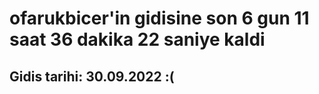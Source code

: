 # ofarukbicer'in gidisine son 6 gun 11 saat 36 dakika 22 saniye kaldi

## Gidis tarihi: 30.09.2022 :(